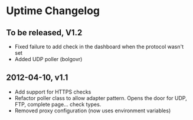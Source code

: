 Uptime Changelog
================

To be released, V1.2
--------------------
* Fixed failure to add check in the dashboard when the protocol wasn't set
* Added UDP poller (bolgovr)

2012-04-10, v1.1
----------------

* Add support for HTTPS checks
* Refactor poller class to allow adapter pattern. Opens the door for UDP, FTP, complete page... check types.
* Removed proxy configuration (now uses environment variables)